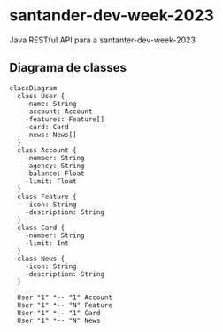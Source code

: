 # santander-dev-week-2023
Java RESTful API para a santanter-dev-week-2023

## Diagrama de classes

```mermaid
classDiagram
  class User {
    -name: String
    -account: Account
    -features: Feature[]
    -card: Card
    -news: News[]
  }
  class Account {
    -number: String
    -agency: String
    -balance: Float
    -limit: Float
  }
  class Feature {
    -icon: String
    -description: String
  }
  class Card {
    -number: String
    -limit: Int
  }
  class News {
    -icon: String
    -description: String
  }

  User "1" *-- "1" Account
  User "1" *-- "N" Feature
  User "1" *-- "1" Card
  User "1" *-- "N" News
```

